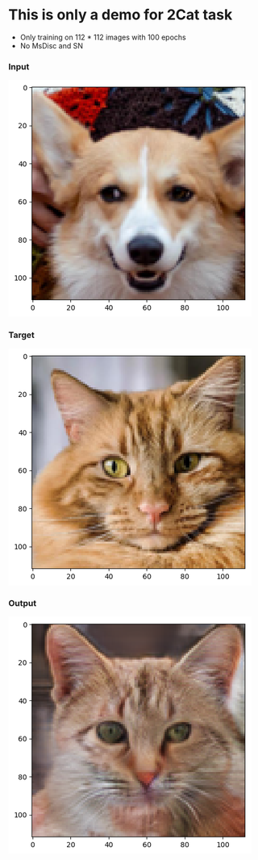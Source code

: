 # This is only a demo for 2Cat task

- Only training on 112 * 112 images with 100 epochs
- No MsDisc and SN

### Input
![Input](./Images/input.png)

### Target
![Target](./Images/target.png)

### Output
![Output](./Images/output.png)
